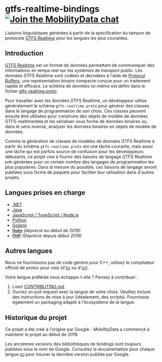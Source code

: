# gtfs-realtime-bindings [![Join the MobilityData chat](https://img.shields.io/badge/chat-on%20slack-red)](https://bit.ly/mobilitydata-slack)

Liaisons linguistiques générées à partir de la spécification du tampon de protocole [GTFS Realtime](https://github.com/google/transit/tree/master/gtfs-realtime) pour les langues les plus courantes.

## Introduction

[GTFS Realtime](https://github.com/google/transit/tree/master/gtfs-realtime) est un format de données permettant de communiquer des informations en temps réel sur les systèmes de transport public. Les données GTFS Realtime sont codées et décodées à l'aide de [Protocol Buffers](https://developers.google.com/protocol-buffers/), une représentation binaire compacte conçue pour un traitement rapide et efficace. Le schéma de données lui-même est défini dans le fichier [gtfs-realtime.proto](https://github.com/google/transit/blob/master/gtfs-realtime/proto/gtfs-realtime.proto).

Pour travailler avec les données GTFS Realtime, un développeur utilise généralement le schéma `gtfs-realtime.proto` pour générer des classes dans le langage de programmation de son choix. Ces classes peuvent ensuite être utilisées pour construire des objets de modèle de données GTFS-realtimedata et les sérialiser sous forme de données binaires ou, dans le sens inverse, analyser les données binaires en objets de modèle de données.

Comme la génération de classes de modèles de données GTFS Realtime à partir du schéma `gtfs-realtime.proto` est une tâche courante, mais aussi une tâche qui est parfois source de confusion pour les développeurs débutants, ce projet vise à fournir des liaisons de langage GTFS Realtime pré-générées pour un certain nombre des langages de programmation les plus populaires. Dans la mesure du possible, ces liaisons de langage seront publiées sous forme de paquets pour faciliter leur utilisation dans d'autres projets.

## Langues prises en charge

* [.NET](dotnet.md)
* [Java](java.md)
* [JavaScript / TypeScript / Node.js](nodejs.md)
* [Python](python.md)
* [Golang](golang.md)
* ~~[Ruby](ruby.md)~~ *(déprécié au début de 2019)*
* ~~[PHP](php.md)~~ *(Déprécié depuis début 2019)*

## Autres langues

Nous ne fournissons pas de code généré pour C++, utilisez le compilateur officiel de protoc pour cela (d'[ici](https://developers.google.com/protocol-buffers/docs/downloads) ou d'[ici](https://github.com/google/protobuf)).

Votre langue préférée nous échappe-t-elle ? Pensez à contribuer :

1. Lisez [CONTRIBUTING.md](https://github.com/MobilityData/gtfs-realtime-bindings/blob/master/CONTRIBUTING.md).
2. Ouvrez un pull request avec la langue de votre choix. Veuillez inclure des instructions de mise à jour (idéalement, des scripts). Fournissez également un packaging adapté à l'écosystème de la langue.

## Historique du projet

Ce projet a été créé à l'origine par Google - MobilityData a commencé à maintenir le projet au début de 2019.

Les anciennes versions des bibliothèques de bindings sont toujours publiées sous le nom de Google. Consultez la documentation pour chaque langue [ici](https://github.com/MobilityData/gtfs-realtime-bindings/tree/final-google-version) pour trouver la dernière version publiée par Google.
